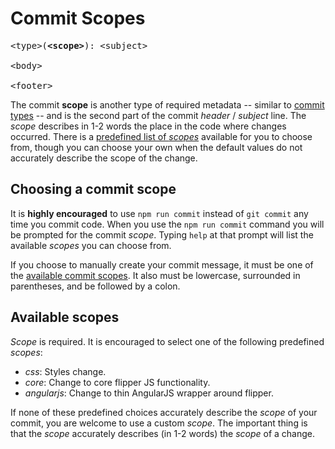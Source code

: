 # Commit Scopes

<pre>
&lt;type&gt;(<strong>&lt;scope&gt;</strong>): &lt;subject&gt;

&lt;body&gt;

&lt;footer&gt;
</pre>

The commit **scope** is another type of required metadata -- similar to [commit types](commit-types.md) -- and is the second part of the commit _header_ / _subject_ line. The _scope_ describes in 1-2 words the place in the code where changes occurred. There is a [predefined list of _scopes_](#available-commit-scopes) available for you to choose from, though you can choose your own when the default values do not accurately describe the scope of the change.

<a name="choosing-a-commit-scope"></a>
## Choosing a commit scope

It is **highly encouraged** to use `npm run commit` instead of `git commit` any time you commit code. When you use the `npm run commit` command you will be prompted for the commit _scope_. Typing `help` at that prompt will list the available _scopes_ you can choose from.

If you choose to manually create your commit message, it must be one of the [available commit scopes](#available-commit-scopes). It also must be lowercase, surrounded in parentheses, and be followed by a colon.

<a name="available-commit-scopes"></a>
## Available scopes

_Scope_ is required. It is encouraged to select one of the following predefined _scopes_:

- _css_: Styles change.
- _core_: Change to core flipper JS functionality.
- _angularjs_: Change to thin AngularJS wrapper around flipper.

If none of these predefined choices accurately describe the _scope_ of your commit, you are welcome to use a custom _scope_. The important thing is that the _scope_ accurately describes (in 1-2 words) the _scope_ of a change.
